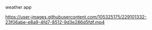 weather app

https://user-images.githubusercontent.com/105325175/229101332-23f06abe-e8a9-4fd7-8512-9d3e286d5fdf.mp4
